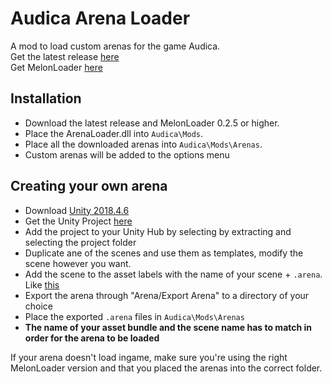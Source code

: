 # Audica Arena Loader

A mod to load custom arenas for the game Audica.  
Get the latest release [here](https://github.com/octoberU/Arena-Loader/releases/latest)  
Get MelonLoader [here](https://github.com/HerpDerpinstine/MelonLoader/releases/latest)  

## Installation

* Download the latest release and MelonLoader 0.2.5 or higher.
* Place the ArenaLoader.dll into `Audica\Mods`.
* Place all the downloaded arenas into `Audica\Mods\Arenas`.
* Custom arenas will be added to the options menu

## Creating your own arena

* Download [Unity 2018.4.6](https://unity3d.com/get-unity/download/archive)
* Get the Unity Project [here](https://drive.google.com/file/d/1yw6wXblnhMXYsovsKcvuuAQA_nQ0TmCP/view?usp=sharing)
* Add the project to your Unity Hub by selecting by extracting and selecting the project folder
* Duplicate ane of the scenes and use them as templates, modify the scene however you want.
* Add the scene to the asset labels with the name of your scene + `.arena`. Like [this](https://i.imgur.com/uxczfuz.png)
* Export the arena through "Arena/Export Arena" to a directory of your choice
* Place the exported `.arena` files in `Audica\Mods\Arenas`
* **The name of your asset bundle and the scene name has to match in order for the arena to be loaded**

If your arena doesn't load ingame, make sure you're using the right MelonLoader version and that you placed the arenas into the correct folder.
